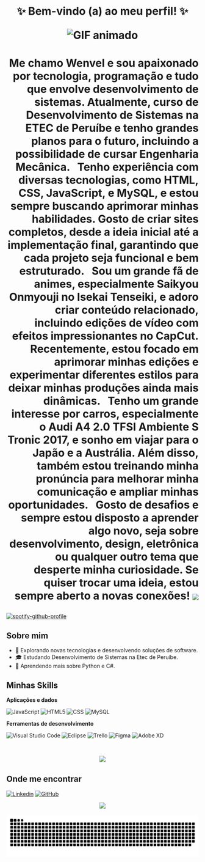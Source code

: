 <h1 align="center">✨ Bem-vindo (a) ao meu perfil! ✨<p align="center">
  <img src="https://media1.giphy.com/media/FeVg8ViEczcxG/200.webp?cid=790b7611k28mw9xfkknsi5mhdt60nrkq109mp7r2yd36bycy&ep=v1_gifs_search&rid=200.webp&ct=g" width="50px" alt="GIF animado"/>
</p>
</h1>



<h1 align="right">Me chamo Wenvel e sou apaixonado por tecnologia, programação e tudo que envolve desenvolvimento de sistemas. Atualmente, curso de Desenvolvimento de Sistemas na ETEC de Peruíbe e tenho grandes planos para o futuro, incluindo a possibilidade de cursar Engenharia Mecânica.
&nbsp;
Tenho experiência com diversas tecnologias, como HTML, CSS, JavaScript,  e MySQL, e estou sempre buscando aprimorar minhas habilidades. Gosto de criar sites completos, desde a ideia inicial até a implementação final, garantindo que cada projeto seja funcional e bem estruturado.
&nbsp;
Sou um grande fã de animes, especialmente Saikyou Onmyouji no Isekai Tenseiki, e adoro criar conteúdo relacionado, incluindo edições de vídeo com efeitos impressionantes no CapCut. Recentemente, estou focado em aprimorar minhas edições e experimentar diferentes estilos para deixar minhas produções ainda mais dinâmicas.
&nbsp;
Tenho um grande interesse por carros, especialmente o Audi A4 2.0 TFSI Ambiente S Tronic 2017, e sonho em viajar para o Japão e a Austrália. Além disso, também estou treinando minha pronúncia para melhorar minha comunicação e ampliar minhas oportunidades.
&nbsp;
Gosto de desafios e sempre estou disposto a aprender algo novo, seja sobre desenvolvimento, design, eletrônica ou qualquer outro tema que desperte minha curiosidade. Se quiser trocar uma ideia, estou sempre aberto a novas conexões! 
<img align="center" src="https://i.gifer.com/66ak.gif" width="400px"/>
</p>
</h1>

[![spotify-github-profile](https://spotify-github-profile.kittinanx.com/api/view?uid=31qd7t3n3pko2nu272rtnsswcd3a&cover_image=true&theme=default&show_offline=true&background_color=121212&interchange=false)](https://spotify-github-profile.kittinanx.com/api/view?uid=31qd7t3n3pko2nu272rtnsswcd3a&redirect=true)


## Sobre mim

- 🤔 Explorando novas tecnologias e desenvolvendo soluções de software.
- 🎓 Estudando Desenvolvimento de Sistemas na Etec de Peruíbe.
- 🌱 Aprendendo mais sobre Python e C#.

## Minhas Skills

**Aplicações e dados**



![JavaScript](https://img.shields.io/badge/-JavaScript-333333?style=flat&logo=javascript)
![HTML5](https://img.shields.io/badge/-HTML5-333333?style=flat&logo=HTML5)
![CSS](https://img.shields.io/badge/-CSS-333333?style=flat&logo=CSS3&logoColor=1572B6)
![MySQL](https://img.shields.io/badge/-MySQL-333333?style=flat&logo=mysql)


**Ferramentas de desenvolvimento**

![Visual Studio Code](https://img.shields.io/badge/-Visual%20Studio%20Code-333333?style=flat&logo=visual-studio-code&logoColor=007ACC)
![Eclipse](https://img.shields.io/badge/-Eclipse-333333?style=flat&logo=eclipse-ide&logoColor=2C2255)
![Trello](https://img.shields.io/badge/-Trello-333333?style=flat&logo=trello&logoColor=007ACC)
![Figma](https://img.shields.io/badge/-Figma-333333?style=flat&logo=figma&logoColor=007ACC)
![Adobe XD](https://img.shields.io/badge/-Adobe%20XD-333333?style=flat&logo=adobe-xd&logoColor=007ACC)

<br/>

<p align="center">
  
  <img src="https://github-readme-stats.vercel.app/api?username=animes-web&theme=vue-dark&show_icons=true&hide_border=true&count_private=true)"/>
</p>


## Onde me encontrar

[![Linkedin](https://img.shields.io/badge/-WenvelKaique-blue?style=flat-square&logo=Linkedin&logoColor=white&link=https://www.linkedin.com/in/wenvel-kaique-989230310/)](https://www.linkedin.com/in/wenvel-kaique-989230310/)
[![GitHub](https://img.shields.io/github/followers/iuricode?label=follow&style=social)](https://github.com/animes-web)

<p align="center">
  <img src="https://github.com/animes-web/Animes-web/blob/main/loading.gif" width="200px">
</p>


<p align="center">
  <img src="https://github.com/Platane/snk/raw/output/github-contribution-grid-snake.svg" />
</p>


